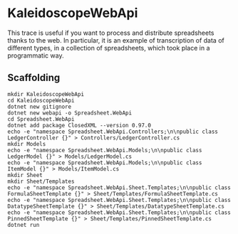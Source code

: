 # KaleidoscopeWebApi

This trace is useful if you want to process and distribute spreadsheets thanks to the web.
In particular, it is an example of transcription of data of different types, in a collection of spreadsheets, which took place in a programmatic way.

## Scaffolding

```shell
mkdir KaleidoscopeWebApi
cd KaleidoscopeWebApi
dotnet new gitignore
dotnet new webapi -o Spreadsheet.WebApi
cd Spreadsheet.WebApi
dotnet add package ClosedXML --version 0.97.0
echo -e "namespace Spreadsheet.WebApi.Controllers;\n\npublic class LedgerController {}" > Controllers/LedgerController.cs
mkdir Models
echo -e "namespace Spreadsheet.WebApi.Models;\n\npublic class LedgerModel {}" > Models/LedgerModel.cs
echo -e "namespace Spreadsheet.WebApi.Models;\n\npublic class ItemModel {}" > Models/ItemModel.cs
mkdir Sheet
mkdir Sheet/Templates
echo -e "namespace Spreadsheet.WebApi.Sheet.Templates;\n\npublic class FormulaSheetTemplate {}" > Sheet/Templates/FormulaSheetTemplate.cs
echo -e "namespace Spreadsheet.WebApi.Sheet.Templates;\n\npublic class DatatypeSheetTemplate {}" > Sheet/Templates/DatatypeSheetTemplate.cs
echo -e "namespace Spreadsheet.WebApi.Sheet.Templates;\n\npublic class PinnedSheetTemplate {}" > Sheet/Templates/PinnedSheetTemplate.cs
dotnet run
```
